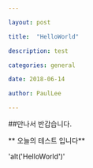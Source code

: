 ---
layout: post
title:  "HelloWorld"
description: test
categories: general
date: 2018-06-14
author: PaulLee
---
##만나서 반갑습니다.
** 오늘의 테스트 입니다**
'alt('HelloWorld')'
